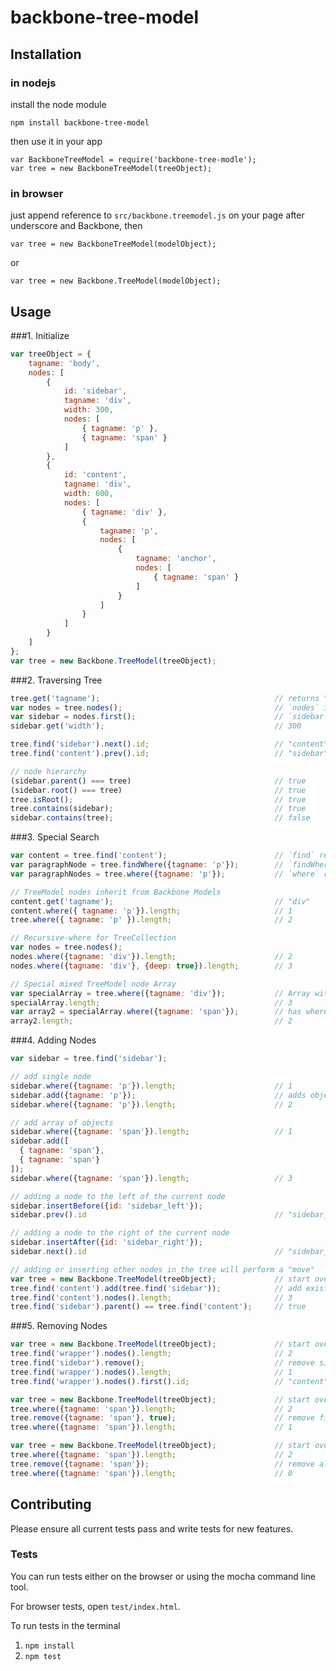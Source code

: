 # backbone-tree-model

## Installation

### in nodejs

install the node module

`npm install backbone-tree-model`

then use it in your app

```
var BackboneTreeModel = require('backbone-tree-modle');
var tree = new BackboneTreeModel(treeObject);
```

### in browser
just append reference to `src/backbone.treemodel.js` on your page after underscore and Backbone, then

`var tree = new BackboneTreeModel(modelObject);`

or

`var tree = new Backbone.TreeModel(modelObject);`


## Usage

###1. Initialize
```javascript
var treeObject = {
	tagname: 'body',
	nodes: [
		{
			id: 'sidebar',
			tagname: 'div',
			width: 300,
			nodes: [
				{ tagname: 'p' },
				{ tagname: 'span' }
			]
		},
		{
			id: 'content',
			tagname: 'div',
			width: 600,
			nodes: [
				{ tagname: 'div' },
				{
					tagname: 'p',
					nodes: [
						{
							tagname: 'anchor',
							nodes: [
								{ tagname: 'span' }
							]
						}
					]
				}
			]
		}
	]
};
var tree = new Backbone.TreeModel(treeObject);
```

###2. Traversing Tree
```javascript
tree.get('tagname');                                       // returns "body", `tree` is a backbone model
var nodes = tree.nodes();                                  // `nodes` is a backbone collection
var sidebar = nodes.first();                               // `sidebar` is a backbone model
sidebar.get('width');                                      // 300

tree.find('sidebar').next().id;                            // "content"
tree.find('content').prev().id;                            // "sidebar"

// node hierarchy
(sidebar.parent() === tree)                                // true
(sidebar.root() === tree)                                  // true
tree.isRoot();                                             // true
tree.contains(sidebar);                                    // true
sidebar.contains(tree);                                    // false
```

###3. Special Search
```javascript
var content = tree.find('content');                        // `find` returns unique node
var paragraphNode = tree.findWhere({tagname: 'p'});        // `findWhere` returns first match
var paragraphNodes = tree.where({tagname: 'p'});           // `where` returns all matches

// TreeModel nodes inherit from Backbone Models
content.get('tagname');                                    // "div"
content.where({ tagname: 'p'}).length;                     // 1
tree.where({ tagname: 'p' }).length;                       // 2

// Recursive-where for TreeCollection
var nodes = tree.nodes();
nodes.where({tagname: 'div'}).length;                      // 2
nodes.where({tagname: 'div'}, {deep: true}).length;        // 3

// Special mixed TreeModel node Array
var specialArray = tree.where({tagname: 'div'});           // Array with standard methods (push/pop/splice/etc.)
specialArray.length;                                       // 3
var array2 = specialArray.where({tagname: 'span'});        // has where method and returns special array
array2.length;                                             // 2
```

###4. Adding Nodes
```javascript
var sidebar = tree.find('sidebar');

// add single node
sidebar.where({tagname: 'p'}).length;                      // 1
sidebar.add({tagname: 'p'});                               // adds object to sidebar node
sidebar.where({tagname: 'p'}).length;                      // 2

// add array of objects
sidebar.where({tagname: 'span'}).length;                   // 1
sidebar.add([
  { tagname: 'span'},
  { tagname: 'span'}
]);
sidebar.where({tagname: 'span'}).length;                   // 3

// adding a node to the left of the current node
sidebar.insertBefore({id: 'sidebar_left'});
sidebar.prev().id                                          // "sidebar_left"

// adding a node to the right of the current node
sidebar.insertAfter({id: 'sidebar_right'});
sidebar.next().id                                          // "sidebar_right"

// adding or inserting other nodes in the tree will perform a "move"
var tree = new Backbone.TreeModel(treeObject);             // start over with original data
tree.find('content').add(tree.find('sidebar'));            // add existing node
tree.find('content').nodes().length;                       // 3
tree.find('sidebar').parent() == tree.find('content');     // true
```

###5. Removing Nodes
```javascript
var tree = new Backbone.TreeModel(treeObject);             // start over with original data
tree.find('wrapper').nodes().length;                       // 2
tree.find('sidebar').remove();                             // remove sidebar node
tree.find('wrapper').nodes().length;                       // 1
tree.find('wrapper').nodes().first().id;                   // "content"

var tree = new Backbone.TreeModel(treeObject);             // start over with original data
tree.where({tagname: 'span'}).length;                      // 2
tree.remove({tagname: 'span'}, true);                      // remove first matched span
tree.where({tagname: 'span'}).length;                      // 1

var tree = new Backbone.TreeModel(treeObject);             // start over with original data
tree.where({tagname: 'span'}).length;                      // 2
tree.remove({tagname: 'span'});                            // remove all matched nodes
tree.where({tagname: 'span'}).length;                      // 0
```


## Contributing

Please ensure all current tests pass and write tests for new features.

### Tests

You can run tests either on the browser or using the mocha command line tool.

For browser tests, open `test/index.html`.

To run tests in the terminal

1. `npm install`
1. `npm test`
